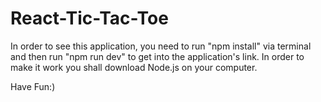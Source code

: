 # React-Tic-Tac-Toe

In order to see this application, you need to run "npm install" via terminal and then run "npm run dev" to get into the application's link. In order to make it work you shall download Node.js on your computer. 

Have Fun:)

